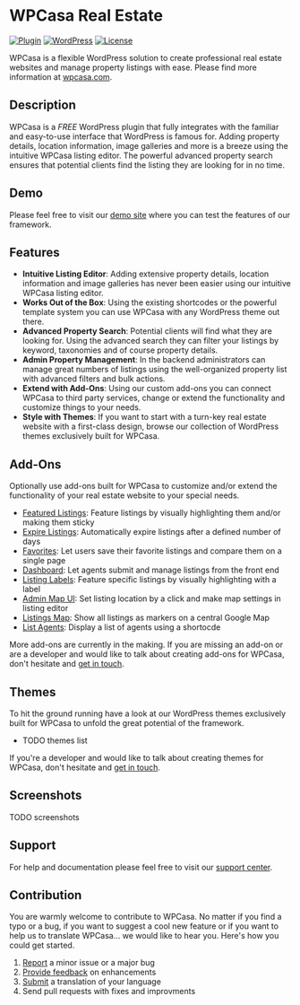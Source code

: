 # WPCasa Real Estate #
[![Plugin](https://img.shields.io/badge/wp.org-v1.0.0-blue.svg?style=flat-square)](https://wordpress.org/plugins/wpcasa/) [![WordPress](https://img.shields.io/wordpress/v/akismet.svg?style=flat-square)](https://codex.wordpress.org/) [![License](https://img.shields.io/badge/license-GPL%202.0%2B-lightgrey.svg?style=flat-square)](https://github.com/wpsight/wpcasa/blob/master/LICENSE)

WPCasa is a flexible WordPress solution to create professional real estate websites and manage property listings with ease. Please find more information at [wpcasa.com](https://wpcasa.com).

## Description
WPCasa is a *FREE* WordPress plugin that fully integrates with the familiar and easy-to-use interface that WordPress is famous for. Adding property details, location information, image galleries and more is a breeze using the intuitive WPCasa listing editor. The powerful advanced property search ensures that potential clients find the listing they are looking for in no time.

## Demo
Please feel free to visit our [demo site](http://demo.wpcasa.com/) where you can test the features of our framework.

## Features
* **Intuitive Listing Editor**: Adding extensive property details, location information and image galleries has never been easier using our intuitive WPCasa listing editor.
* **Works Out of the Box**: Using the existing shortcodes or the powerful template system you can use WPCasa with any WordPress theme out there.
* **Advanced Property Search**: Potential clients will find what they are looking for. Using the advanced search they can filter your listings by keyword, taxonomies and of course property details.
* **Admin Property Management**: In the backend administrators can manage great numbers of listings using the well-organized property list with advanced filters and bulk actions.
* **Extend with Add-Ons**: Using our custom add-ons you can connect WPCasa to third party services, change or extend the functionality and customize things to your needs.
* **Style with Themes**: If you want to start with a turn-key real estate website with a first-class design, browse our collection of WordPress themes exclusively built for WPCasa.

## Add-Ons
Optionally use add-ons built for WPCasa to customize and/or extend the functionality of your real estate website to your special needs.

* [Featured Listings](https://wpcasa.com/add-ons/wpcasa-featured-listings): Feature listings by visually highlighting them and/or making them sticky
* [Expire Listings](https://wpcasa.com/add-ons/wpcasa-expire-listings): Automatically expire listings after a defined number of days
* [Favorites](https://wpcasa.com/add-ons/wpcasa-favorites): Let users save their favorite listings and compare them on a single page
* [Dashboard](https://wpcasa.com/add-ons/wpcasa-dashboard): Let agents submit and manage listings from the front end
* [Listing Labels](https://wpcasa.com/add-ons/wpcasa-listing-labels): Feature specific listings by visually highlighting with a label
* [Admin Map UI](https://wpcasa.com/add-ons/wpcasa-admin-map-ui): Set listing location by a click and make map settings in listing editor
* [Listings Map](https://wpcasa.com/add-ons/wpcasa-listings-map): Show all listings as markers on a central Google Map
* [List Agents](https://wpcasa.com/add-ons/wpcasa-list-agents): Display a list of agents using a shortocde

More add-ons are currently in the making. If you are missing an add-on or are a developer and would like to talk about creating add-ons for WPCasa, don't hesitate and [get in touch](https://wpcasa.com/contact).

## Themes
To hit the ground running have a look at our WordPress themes exclusively built for WPCasa to unfold the great potential of the framework.

* TODO themes list

If you're a developer and would like to talk about creating themes for WPCasa, don't hesitate and [get in touch](https://wpcasa.com/contact).

## Screenshots

TODO screenshots

## Support

For help and documentation please feel free to visit our [support center](https://wpcasa.com/support).

## Contribution

You are warmly welcome to contribute to WPCasa. No matter if you find a typo or a bug, if you want to suggest a cool new feature or if you want to help us to translate WPCasa... we would like to hear you. Here's how you could get started.

1. [Report](https://github.com/wpsight/wpcasa/issues) a minor issue or a major bug
2. [Provide feedback](https://github.com/wpsight/wpcasa/issues?direction=desc&labels=Enhancement&page=1&sort=created&state=open) on enhancements
3. [Submit](https://wpcasa.com/contact) a translation of your language
4. Send pull requests with fixes and improvments